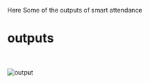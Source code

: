 Here Some of the outputs of smart attendance

<h1>outputs</h1>
<br/><br/>
<img src="" alt="output"/>
